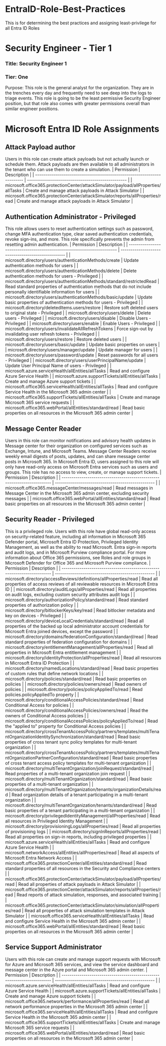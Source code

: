 # EntraID-Role-Best-Practices
This is for determining the best practices and assigning least-privilege for all Entra ID Roles



# Security Engineer - Tier 1
### Title: Security Engineer 1
### Tier: One
Purpose: This role is the general analyst for the organization. They are in the trenches every day and frequently need to see deep into the logs to triage events. 
This role is going to be the least permissive Security Engineer position, but that role also comes with greater permissions overall than similar engineer positions.

# Microsoft Entra ID Role Assignments

## Attack Payload author
Users in this role can create attack payloads but not actually launch or schedule them. Attack payloads are then available to all administrators in the tenant who can use them to create a simulation.
| Permission                                                               | Description                                        |
| ------------------------------------------------------------------------ | -------------------------------------------------- |
| microsoft.office365.protectionCenter/attackSimulator/payload/allProperties/allTasks | Create and manage attack payloads in Attack Simulator |
| microsoft.office365.protectionCenter/attackSimulator/reports/allProperties/read | Create and manage attack payloads in Attack Simulator |

	
## Authentication Administrator - Privileged
This role allows users to reset authentication settings such as password, change MFA authentication type, clear saved authentication credentials, revoke sign-ins, and more. 
This role specifically prevents the admin from resetting admin authentication. 
| Permission                                                               | Description                                        |
| ------------------------------------------------------------------------ | -------------------------------------------------- |
| microsoft.directory/users/authenticationMethods/create | Update authentication methods for users |
| microsoft.directory/users/authenticationMethods/delete | Delete authentication methods for users - Privileged |
| microsoft.directory/users/authenticationMethods/standard/restrictedRead | Read standard properties of authentication methods that do not include personally identifiable information for users |
| microsoft.directory/users/authenticationMethods/basic/update | Update basic properties of authentication methods for users - Privileged |
| microsoft.directory/deletedItems.users/restore | Restore soft deleted users to original state - Privileged |
| microsoft.directory/users/delete | Delete users - Privileged |
| microsoft.directory/users/disable | Disable Users - Privileged |
| microsoft.directory/users/enable | Enable Users - Privileged |
| microsoft.directory/users/invalidateAllRefreshTokens | Force sign-out by invalidating user refresh tokens - Privileged |
| microsoft.directory/users/restore | Restore deleted users |
| microsoft.directory/users/basic/update | Update basic properties on users |
| microsoft.directory/users/manager/update | Update manager for users |
| microsoft.directory/users/password/update | Reset passwords for all users - Privileged |
| microsoft.directory/users/userPrincipalName/update | Update User Principal Name of users - Privileged |
| microsoft.azure.serviceHealth/allEntities/allTasks | Read and configure Azure Service Health |
| microsoft.azure.supportTickets/allEntities/allTasks | Create and manage Azure support tickets |
| microsoft.office365.serviceHealth/allEntities/allTasks | Read and configure Service Health in the Microsoft 365 admin center |
| microsoft.office365.supportTickets/allEntities/allTasks | Create and manage Microsoft 365 service requests |
| microsoft.office365.webPortal/allEntities/standard/read | Read basic properties on all resources in the Microsoft 365 admin center |


## Message Center Reader
Users in this role can monitor notifications and advisory health updates in Message center for their organization on configured services such as Exchange, Intune, and Microsoft Teams. 
Message Center Readers receive weekly email digests of posts, updates, and can share	message center posts in Microsoft 365. 
In Microsoft Entra ID, users assigned to this role will only have read-only access on Microsoft Entra services such as users and groups. This role has no access to view, create, or manage support tickets.
| Permission                                                               | Description                                        |
| ------------------------------------------------------------------------ | -------------------------------------------------- |
| microsoft.office365.messageCenter/messages/read | Read messages in Message Center in the Microsoft 365 admin center, excluding security messages |
| microsoft.office365.webPortal/allEntities/standard/read | Read basic properties on all resources in the Microsoft 365 admin center |


## Security Reader - Privileged
This is a privileged role. Users with this role have global read-only access on security-related feature, including all information in Microsoft 365 Defender portal, Microsoft Entra ID Protection, Privileged Identity Management, 
as well as the ability to read Microsoft. Entra sign-in reports and audit logs, and in Microsoft Purview compliance portal. 
For more information about Office 365 permissions, see Roles and role groups in Microsoft Defender for Office 365 and Microsoft Purview compliance.
| Permission                                                               | Description                                        |
| ------------------------------------------------------------------------ | -------------------------------------------------- |
| microsoft.directory/accessReviews/definitions/allProperties/read | Read all properties of access reviews of all reviewable resources in Microsoft Entra ID |
| microsoft.directory/auditLogs/allProperties/read | Read all properties on audit logs, excluding custom security attributes audit logs |
| microsoft.directory/authorizationPolicy/standard/read | Read standard properties of authorization policy |
| microsoft.directory/bitlockerKeys/key/read | Read bitlocker metadata and key on devices - Privileged |
| microsoft.directory/deviceLocalCredentials/standard/read | Read all properties of the backed up local administrator account credentials for Microsoft Entra joined devices, except the password |
| microsoft.directory/domains/federationConfiguration/standard/read | Read standard properties of federation configuration for domains |
| microsoft.directory/entitlementManagement/allProperties/read | Read all properties in Microsoft Entra entitlement management |
| microsoft.directory/identityProtection/allProperties/read | Read all resources in Microsoft Entra ID Protection |
| microsoft.directory/namedLocations/standard/read | Read basic properties of custom rules that define network locations |
| microsoft.directory/policies/standard/read | Read basic properties on policies |
| microsoft.directory/policies/owners/read | Read owners of policies |
| microsoft.directory/policies/policyAppliedTo/read | Read policies.policyAppliedTo property |
| microsoft.directory/conditionalAccessPolicies/standard/read | Read Conditional Access for policies |
| microsoft.directory/conditionalAccessPolicies/owners/read | Read the owners of Conditional Access policies |
| microsoft.directory/conditionalAccessPolicies/policyAppliedTo/read | Read the "applied to" property for Conditional Access policies |
| microsoft.directory/crossTenantAccessPolicy/partners/templates/multiTenantOrganizationIdentitySynchronization/standard/read | Read basic properties of cross tenant sync policy templates for multi-tenant organization |
| microsoft.directory/crossTenantAccessPolicy/partners/templates/multiTenantOrganizationPartnerConfiguration/standard/read | Read basic properties of cross tenant access policy templates for multi-tenant organization |
| microsoft.directory/multiTenantOrganization/joinRequest/standard/read | Read properties of a multi-tenant organization join request |
| microsoft.directory/multiTenantOrganization/standard/read | Read basic properties of a multi-tenant organization |
| microsoft.directory/multiTenantOrganization/tenants/organizationDetails/read | Read organization details of a tenant participating in a multi-tenant organization |
| microsoft.directory/multiTenantOrganization/tenants/standard/read | Read basic properties of a tenant participating in a multi-tenant organization |
| microsoft.directory/privilegedIdentityManagement/allProperties/read | Read all resources in Privileged Identity Management |
| microsoft.directory/provisioningLogs/allProperties/read | Read all properties of provisioning logs |
| microsoft.directory/signInReports/allProperties/read | Read all properties on sign-in reports, including privileged properties |
| microsoft.azure.serviceHealth/allEntities/allTasks | Read and configure Azure Service Health |
| microsoft.networkAccess/allEntities/allProperties/read | Read all aspects of Microsoft Entra Network Access |
| microsoft.office365.protectionCenter/allEntities/standard/read | Read standard properties of all resources in the Security and Compliance centers |
| microsoft.office365.protectionCenter/attackSimulator/payload/allProperties/read | Read all properties of attack payloads in Attack Simulator |
| microsoft.office365.protectionCenter/attackSimulator/reports/allProperties/read | Read reports of attack simulation, responses, and associated training |
| microsoft.office365.protectionCenter/attackSimulator/simulation/allProperties/read | Read all properties of attack simulation templates in Attack Simulator |
| microsoft.office365.serviceHealth/allEntities/allTasks | Read and configure Service Health in the Microsoft 365 admin center |
| microsoft.office365.webPortal/allEntities/standard/read | Read basic properties on all resources in the Microsoft 365 admin center |


## Service Support Administrator
Users with this role can create and manage support requests with Microsoft for Azure and Microsoft 365 services, and view the service dashboard and message center in the Azure portal and Microsoft 365 admin center.
| Permission                                                               | Description                                        |
| ------------------------------------------------------------------------ | -------------------------------------------------- |
| microsoft.azure.serviceHealth/allEntities/allTasks | Read and configure Azure Service Health |
| microsoft.azure.supportTickets/allEntities/allTasks | Create and manage Azure support tickets |
| microsoft.office365.network/performance/allProperties/read | Read all network performance properties in the Microsoft 365 admin center |
| microsoft.office365.serviceHealth/allEntities/allTasks | Read and configure Service Health in the Microsoft 365 admin center |
| microsoft.office365.supportTickets/allEntities/allTasks | Create and manage Microsoft 365 service requests |
| microsoft.office365.webPortal/allEntities/standard/read | Read basic properties on all resources in the Microsoft 365 admin center |


			
